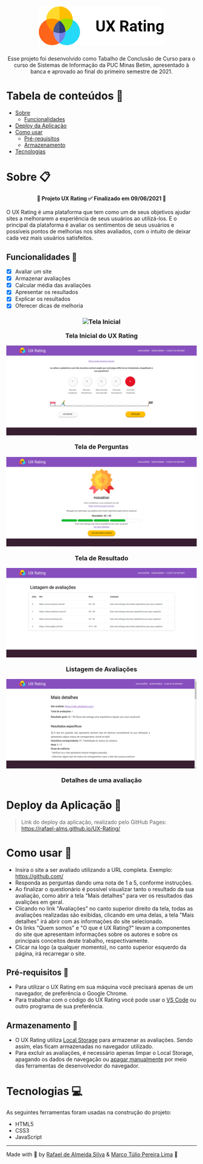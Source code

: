 <h1 align="center">
    <img src="icons/logo">
</h1>

<p align="center">Esse projeto foi desenvolvido como Tabalho de Conclusão de Curso para o curso de Sistemas de Informação da PUC Minas Betim, apresentado à banca e aprovado ao final do primeiro semestre de 2021.</p>

# Tabela de conteúdos 🔖

* [Sobre](#Sobre-📋)
    * [Funcionalidades](#Funcionalidades-🚀)
* [Deploy da Aplicação](#Deploy-da-Aplicação-💨)
* [Como usar](#como-usar-🔎)
    * [Pré-requisitos](#Pré-requisitos-🧰)
    * [Armazenamento](#Armazenamento-💾)
* [Tecnologias](#Tecnologias-💻)

# Sobre 📋

<h4 align="center">
📝 Projeto UX Rating ✅ Finalizado em 09/06/2021 📝
</h4>

<p></p>
O UX Rating é uma plataforma que tem como um de seus objetivos ajudar sites a melhorarem a experiência de seus usuários ao utilizá-los. E o principal da plataforma é avaliar os sentimentos de seus usuários e possíveis pontos de melhorias nos sites avaliados, com o intuito de deixar cada vez mais usuários satisfeitos.
<p></p>

## Funcionalidades 🚀

- [x] Avaliar um site
- [x] Armazenar avaliações
- [x] Calcular média das avaliações
- [x] Apresentar os resultados
- [x] Explicar os resultados
- [x] Oferecer dicas de melhoria

<h3 align="center">
    <img alt="Tela Inicial" title="Tela Inicial" src="imagens/início.png">
    <p>Tela Inicial do UX Rating</p>
    <img alt="Tela de Perguntas" title="Tela de Perguntas" src="imagens/perguntas.png">
    <p>Tela de Perguntas</p>
    <img alt="Tela de Resultado" title="Tela de Resultado" src="imagens/resultado.png">
    <p>Tela de Resultado</p>
    <img alt="Listagem de Avaliações" title="Listagem de Avaliações" src="imagens/lista.png">
    <p>Listagem de Avaliações</p>
    <img alt="Detalhes" title="Detalhes" src="imagens/detalhes.png">
    <p>Detalhes de uma avaliação</p>
</h3>

# Deploy da Aplicação 💨

> Link do deploy da aplicação, realizado pelo GitHub Pages: https://rafael-alms.github.io/UX-Rating/

# Como usar 🔎

* Insira o site a ser avaliado utilizando a URL completa. Exemplo: https://github.com/
* Responda as perguntas dando uma nota de 1 a 5, conforme instruções.
* Ao finalizar o questionário é possível visualizar tanto o resultado da sua avaliação, como abrir a tela "Mais detalhes" para ver os resultados das avalições em geral.
* Clicando no link "Avaliações" no canto superior direito da tela, todas as avaliações realizadas são exibidas, clicando em uma delas, a tela "Mais detalhes" irá abrir com as informações do site selecionado.
* Os links "Quem somos" e "O que é UX Rating?" levam a componentes do site que apresentam informações sobre os autores e sobre os principais conceitos deste trabalho, respectivamente.
* Clicar na logo (a qualquer momento), no canto superior esquerdo da página, irá recarregar o site.

## Pré-requisitos 🧰

* Para utilizar o UX Rating em sua máquina você precisará apenas de um navegador, de preferência o Google Chrome.
* Para trabalhar com o código do UX Rating você pode usar o [VS Code](https://code.visualstudio.com/) ou outro programa de sua preferência.

## Armazenamento 💾

* O UX Rating utiliza [Local Storage](https://www.w3schools.com/jsref/prop_win_localstorage.asp) para armazenar as avaliações. Sendo assim, elas ficam armazenadas no navegador utilizado.
* Para excluir as avaliações, é necessário apenas limpar o Local Storage, apagando os dados de navegação ou [apagar manualmente](https://developer.chrome.com/docs/devtools/storage/localstorage/?utm_source=devtools) por meio das ferramentas de desenvolvedor do navegador.

# Tecnologias 💻
As seguintes ferramentas foram usadas na construção do projeto:
- HTML5
- CSS3
- JavaScript

---

Made with 💜 by [Rafael de Almeida Silva](http://linkedin.com/in/rafael-de-almeida-96492073) & [Marco Túlio Pereira Lima](http://linkedin.com/in/marco-túlio-pereira-lima-1196a11ab) 👋
